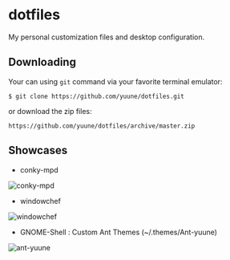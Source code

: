 # dotfiles
My personal customization files and desktop configuration.

## Downloading
Your can using `git` command via your favorite terminal emulator:

    $ git clone https://github.com/yuune/dotfiles.git

or download the zip files:
    
    https://github.com/yuune/dotfiles/archive/master.zip

## Showcases
* conky-mpd

![conky-mpd](https://github.com/yuune/dotfiles/raw/master/previews/conky-mpd.png)

* windowchef

![windowchef](https://github.com/yuune/dotfiles/raw/master/previews/windowchef.png)

* GNOME-Shell : Custom Ant Themes (~/.themes/Ant-yuune)

![ant-yuune](https://github.com/yuune/dotfiles/raw/master/.themes/Ant-yuune/preview.png)
